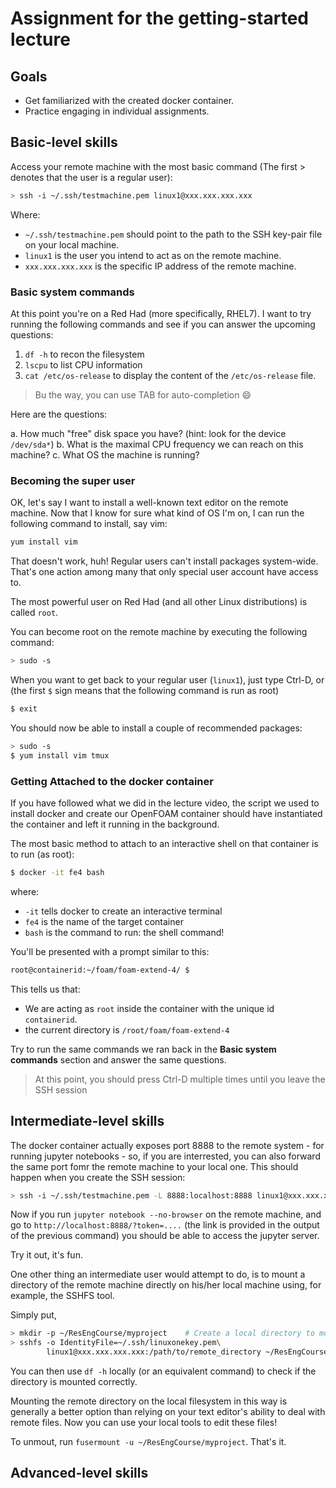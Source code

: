 # Assignment for the getting-started lecture

## Goals

- Get familiarized with the created docker container.
- Practice engaging in individual assignments.

## Basic-level skills

Access your remote machine with the most basic command (The first > denotes that the user is a regular user):

```bash
> ssh -i ~/.ssh/testmachine.pem linux1@xxx.xxx.xxx.xxx
```

Where:
- `~/.ssh/testmachine.pem` should point to the path to the SSH key-pair file on
  your local machine.
- `linux1` is the user you intend to act as on the remote machine.
- `xxx.xxx.xxx.xxx` is the specific IP address of the remote machine.

### Basic system commands

At this point you're on a Red Had (more specifically, RHEL7). I want to try running
the following commands and see if you can answer the upcoming questions:

1. `df -h` to recon the filesystem
2. `lscpu` to list CPU information
3. `cat /etc/os-release` to display the content of the `/etc/os-release` file.
 
> Bu the way, you can use TAB for auto-completion :smile:

Here are the questions:

a. How much "free" disk space you have? (hint: look for the device `/dev/sda*`)
b. What is the maximal CPU frequency we can reach on this machine?
c. What OS the machine is running?

### Becoming the super user

OK, let's say I want to install a well-known text editor on the remote machine.
Now that I know for sure what kind of OS I'm on, I can run the following command
to install, say vim:

```bash
yum install vim
```

That doesn't work, huh! Regular users can't install packages system-wide. That's one
action among many that only special user account have access to.

The most powerful user on Red Had (and all other Linux distributions) is called `root`.

You can become root on the remote machine by executing the following command:

```bash
> sudo -s
```
When you want to get back to your regular user (`linux1`), just type Ctrl-D, or
(the first `$` sign means that the following command is run as root)

```bash
$ exit
```

You should now be able to install a couple of recommended packages:

```bash
> sudo -s
$ yum install vim tmux
```

### Getting Attached to the docker container

If you have followed what we did in the lecture video, the script we used to install docker
and create our OpenFOAM container should have instantiated the container and left it running
in the background.

The most basic method to attach to an interactive shell on that container is to run (as root):

```bash
$ docker -it fe4 bash
```

where:
- `-it` tells docker to create an interactive terminal
- `fe4` is the name of the target container
- `bash` is the command to run: the shell command!

You'll be presented with a prompt similar to this:
```bash
root@containerid:~/foam/foam-extend-4/ $
```
This tells us that:
- We are acting as `root` inside the container with the unique id `containerid`.
- the current directory is `/root/foam/foam-extend-4`

Try to run the same commands we ran back in the **Basic system commands** section and
answer the same questions.

> At this point, you should press Ctrl-D multiple times until you leave the SSH session

## Intermediate-level skills

The docker container actually exposes port 8888 to the remote system - for running jupyter
notebooks - so, if you are interrested, you can also forward the same port fomr the remote
machine to your local one. This should happen when you create the SSH session:

```bash
> ssh -i ~/.ssh/testmachine.pem -L 8888:localhost:8888 linux1@xxx.xxx.xxx.xxx
```

Now if you run `jupyter notebook --no-browser` on the remote machine, and go to
`http://localhost:8888/?token=....` (the link is provided in the output of the previous command)
you should be able to access the jupyter server.

Try it out, it's fun.

One other thing an intermediate user would attempt to do, is to mount a directory of the remote 
machine directly on his/her local machine using, for example, the SSHFS tool.

Simply put, 
```bash
> mkdir -p ~/ResEngCourse/myproject    # Create a local directory to mount things on
> sshfs -o IdentityFile=~/.ssh/linuxonekey.pem\
        linux1@xxx.xxx.xxx.xxx:/path/to/remote_directory ~/ResEngCourse/myproject
```

You can then use `df -h` locally (or an equivalent command) to check if the directory
is mounted correctly.

Mounting the remote directory on the local filesystem in this way is generally a better
option than relying on your text editor's ability to deal with remote files. Now you 
can use your local tools to edit these files!

To unmout, run `fusermount -u ~/ResEngCourse/myproject`. That's it.

## Advanced-level skills

